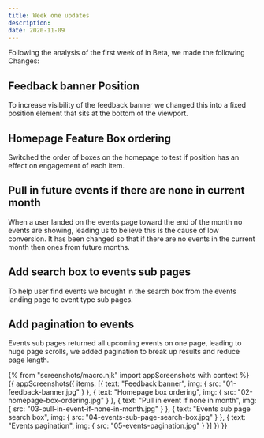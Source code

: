 ```yaml
---
title: Week one updates
description:
date: 2020-11-09
---
```


Following the analysis of the first week of in Beta, we made the following Changes:

## Feedback banner Position
To increase visibility of the feedback banner we changed this into a fixed position element that sits at the bottom of the viewport. 

## Homepage Feature Box ordering
Switched the order of boxes on the homepage to test if position has an effect on engagement of each item. 

## Pull in future events if there are none in current month
When a user landed on the events page toward the end of the month no events are showing, leading us to believe this is the cause of low conversion. It has been changed so that if there are no events in the current month then ones from future months.

## Add search box to events sub pages
To help user find events we brought in the search box from the events landing page to event type sub pages. 

## Add pagination to events
Events sub pages returned all upcoming events on one page, leading to huge page scrolls, we added pagination to break up results and reduce page length.

{% from "screenshots/macro.njk" import appScreenshots with context %}
{{ appScreenshots({
  items: [{
      text: "Feedback banner",
      img: { src: "01-feedback-banner.jpg" }
    }, {
      text: "Homepage box ordering",
      img: { src: "02-homepage-box-ordering.jpg" }
    }, {
      text: "Pull in event if none in month",
      img: { src: "03-pull-in-event-if-none-in-month.jpg" }
    }, {
      text: "Events sub page search box",
      img: { src: "04-events-sub-page-search-box.jpg" }
    }, {
      text: "Events pagination",
      img: { src: "05-events-pagination.jpg" }
    }]
}) }}
